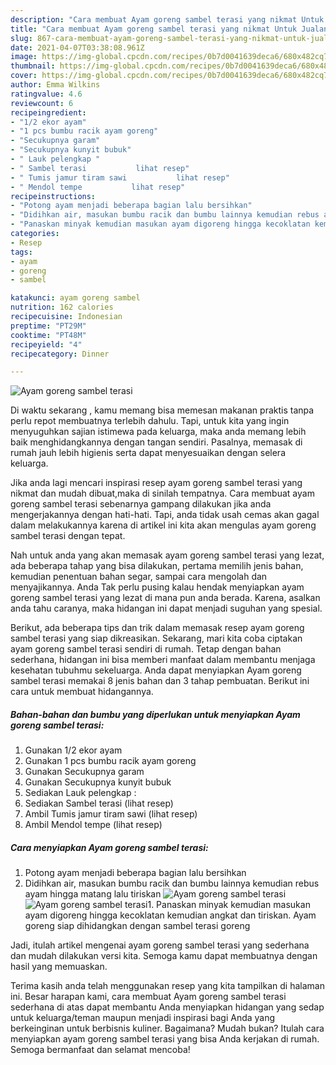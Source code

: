 ```yaml
---
description: "Cara membuat Ayam goreng sambel terasi yang nikmat Untuk Jualan"
title: "Cara membuat Ayam goreng sambel terasi yang nikmat Untuk Jualan"
slug: 867-cara-membuat-ayam-goreng-sambel-terasi-yang-nikmat-untuk-jualan
date: 2021-04-07T03:38:08.961Z
image: https://img-global.cpcdn.com/recipes/0b7d0041639deca6/680x482cq70/ayam-goreng-sambel-terasi-foto-resep-utama.jpg
thumbnail: https://img-global.cpcdn.com/recipes/0b7d0041639deca6/680x482cq70/ayam-goreng-sambel-terasi-foto-resep-utama.jpg
cover: https://img-global.cpcdn.com/recipes/0b7d0041639deca6/680x482cq70/ayam-goreng-sambel-terasi-foto-resep-utama.jpg
author: Emma Wilkins
ratingvalue: 4.6
reviewcount: 6
recipeingredient:
- "1/2 ekor ayam"
- "1 pcs bumbu racik ayam goreng"
- "Secukupnya garam"
- "Secukupnya kunyit bubuk"
- " Lauk pelengkap "
- " Sambel terasi           lihat resep"
- " Tumis jamur tiram sawi           lihat resep"
- " Mendol tempe           lihat resep"
recipeinstructions:
- "Potong ayam menjadi beberapa bagian lalu bersihkan"
- "Didihkan air, masukan bumbu racik dan bumbu lainnya kemudian rebus ayam hingga matang lalu tiriskan"
- "Panaskan minyak kemudian masukan ayam digoreng hingga kecoklatan kemudian angkat dan tiriskan. Ayam goreng siap dihidangkan dengan sambel terasi goreng"
categories:
- Resep
tags:
- ayam
- goreng
- sambel

katakunci: ayam goreng sambel 
nutrition: 162 calories
recipecuisine: Indonesian
preptime: "PT29M"
cooktime: "PT48M"
recipeyield: "4"
recipecategory: Dinner

---
```



![Ayam goreng sambel terasi](https://img-global.cpcdn.com/recipes/0b7d0041639deca6/680x482cq70/ayam-goreng-sambel-terasi-foto-resep-utama.jpg)

Di waktu  sekarang , kamu memang bisa memesan makanan praktis tanpa perlu repot membuatnya terlebih dahulu. Tapi, untuk kita yang ingin menyuguhkan sajian istimewa pada keluarga, maka anda memang lebih baik menghidangkannya dengan tangan sendiri. Pasalnya, memasak di rumah jauh lebih higienis serta dapat menyesuaikan dengan selera keluarga.

Jika anda lagi mencari inspirasi resep ayam goreng sambel terasi yang nikmat dan mudah dibuat,maka di sinilah tempatnya. Cara membuat ayam goreng sambel terasi  sebenarnya gampang dilakukan jika anda mengerjakannya dengan hati-hati. Tapi, anda tidak usah cemas akan gagal dalam melakukannya 
karena di artikel ini kita akan mengulas ayam goreng sambel terasi dengan tepat.  



Nah untuk anda yang akan memasak ayam goreng sambel terasi yang lezat, ada beberapa tahap yang bisa dilakukan, pertama memilih jenis bahan, kemudian penentuan bahan segar, sampai cara mengolah dan menyajikannya. Anda Tak perlu pusing kalau hendak menyiapkan ayam goreng sambel terasi yang lezat di mana pun anda berada. Karena, asalkan anda  tahu caranya, maka hidangan ini dapat menjadi suguhan yang spesial.

Berikut, ada beberapa tips dan trik dalam memasak resep ayam goreng sambel terasi yang siap dikreasikan. Sekarang, mari kita coba ciptakan ayam goreng sambel terasi sendiri di rumah. Tetap dengan bahan sederhana, hidangan ini bisa memberi manfaat dalam membantu menjaga kesehatan tubuhmu sekeluarga. Anda dapat menyiapkan Ayam goreng sambel terasi memakai 8 jenis bahan dan 3 tahap pembuatan. Berikut ini cara untuk membuat hidangannya.

<!--inarticleads1-->

##### Bahan-bahan dan bumbu yang diperlukan untuk menyiapkan Ayam goreng sambel terasi:

1. Gunakan 1/2 ekor ayam
1. Gunakan 1 pcs bumbu racik ayam goreng
1. Gunakan Secukupnya garam
1. Gunakan Secukupnya kunyit bubuk
1. Sediakan  Lauk pelengkap :
1. Sediakan  Sambel terasi           (lihat resep)
1. Ambil  Tumis jamur tiram sawi           (lihat resep)
1. Ambil  Mendol tempe           (lihat resep)




<!--inarticleads2-->

##### Cara menyiapkan Ayam goreng sambel terasi:

1. Potong ayam menjadi beberapa bagian lalu bersihkan
1. Didihkan air, masukan bumbu racik dan bumbu lainnya kemudian rebus ayam hingga matang lalu tiriskan
<img src="https://img-global.cpcdn.com/steps/e04dc110146744b5/160x128cq70/ayam-goreng-sambel-terasi-langkah-memasak-2-foto.jpg" alt="Ayam goreng sambel terasi"><img src="https://img-global.cpcdn.com/steps/d857cd4843f0ebab/160x128cq70/ayam-goreng-sambel-terasi-langkah-memasak-2-foto.jpg" alt="Ayam goreng sambel terasi">1. Panaskan minyak kemudian masukan ayam digoreng hingga kecoklatan kemudian angkat dan tiriskan. Ayam goreng siap dihidangkan dengan sambel terasi goreng




Jadi, itulah artikel mengenai  ayam goreng sambel terasi  yang sederhana dan mudah dilakukan versi kita. Semoga kamu dapat membuatnya dengan hasil yang memuaskan. 

Terima kasih anda telah menggunakan resep yang kita tampilkan di halaman ini. Besar harapan kami, cara membuat  Ayam goreng sambel terasi sederhana di atas dapat membantu Anda menyiapkan hidangan yang sedap untuk keluarga/teman maupun menjadi inspirasi bagi Anda yang berkeinginan untuk berbisnis kuliner. Bagaimana? Mudah bukan? Itulah cara menyiapkan ayam goreng sambel terasi yang bisa Anda kerjakan di rumah. Semoga bermanfaat dan selamat mencoba!

